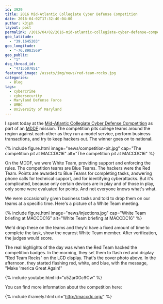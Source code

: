 ```yaml
---
id: 3929
title: 2016 Mid-Atlantic Collegiate Cyber Defense Competition
date: 2016-04-02T17:32:40-04:00
author: k3jph
layout: post
permalink: /2016/04/02/2016-mid-atlantic-collegiate-cyber-defense-competition/
geo_latitude:
  - "39.1645203"
geo_longitude:
  - "-76.8983569"
geo_public:
  - "1"
dsq_thread_id:
  - "4715507051"
featured_image: /assets/img/news/red-team-rocks.jpg
categories:
  - Blog
tags:
  - cybercrime
  - cybersecurity
  - Maryland Defense Force
  - UMBC
  - University of Maryland
---
```

I spent today at the [Mid-Atlantic Collegiate Cyber Defense Competition](http://maccdc.org/) as part of an [MDDF](http://mddf.maryland.gov/) mission.  The competition pits college teams around the region against each other as they run a model service, perform business transactions, and try to keep hackers out.  The winner goes on to national.

{% include figure.html image="news/competition-pit.jpg"
   cap="The competition pit at MACCDC16"
   alt="The competition pit at MACCDC16" %}

On the MDDF, we were White Team, providing support and enforcing the rules.  The competition teams are Blue Teams.  The hackers were the Red Team.  Points are awarded to Blue Teams for completing tasks, answering phone calls for technical support, and for identifying cyberattacks.  But it's complicated, because only certain devices are in play and of those in play, only some were evaluated for points.  And not everyone knows what's what.

We were occasionally given business tasks and told to drop them on our teams at a specific time.  Here's a picture of a White Team meeting.  

{% include figure.html image="news/injections.jpg"
   cap="White Team briefing at MACCDC16"
   alt="White Team briefing at MACCDC16" %}

We'd drop these on the teams and they'd have a fixed amount of time to complete the task, show the nearest White Team member. After verification, the judges would score.

The real highlights of the day was when the Red Team hacked the competition badges.  In the morning, they set them to flash red and display "Red Team Rocks" on the LCD display.  That's the cover photo above.  In the afternoon, they started flashing red, white, and blue, with the message, "Make 'merica Great Again!"

{% include youtube.html id="u5Zar0Gc9Cw" %}

You can find more information about the competition here:

 {% include iframely.html url="http://maccdc.org/" %}
